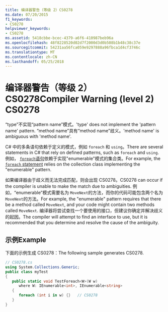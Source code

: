 ```yaml
---
title: 编译器警告（等级 2）CS0278
ms.date: 07/20/2015
f1_keywords:
- CS0278
helpviewer_keywords:
- CS0278
ms.assetid: 5418cbbe-bcec-4379-a6f6-410987beb96a
ms.openlocfilehash: 48f8228520d02d7f2000d3d0b508b1b48c38c37e
ms.sourcegitcommit: 54231aa56fca059e9297888a96fbca1d4cf3746c
ms.translationtype: MT
ms.contentlocale: zh-CN
ms.lasthandoff: 05/25/2018
---
```

# <a name="compiler-warning-level-2-cs0278"></a><span data-ttu-id="4dec6-102">编译器警告（等级 2）CS0278</span><span class="sxs-lookup"><span data-stu-id="4dec6-102">Compiler Warning (level 2) CS0278</span></span>
<span data-ttu-id="4dec6-103">“type”不实现“pattern name”模式。</span><span class="sxs-lookup"><span data-stu-id="4dec6-103">'type' does not implement the 'pattern name' pattern.</span></span> <span data-ttu-id="4dec6-104">“method name”具有“method name”歧义。</span><span class="sxs-lookup"><span data-stu-id="4dec6-104">'method name' is ambiguous with 'method name'.</span></span>  
  
<span data-ttu-id="4dec6-105">C# 中的多条语句依赖于定义的模式，例如 `foreach` 和 `using`。</span><span class="sxs-lookup"><span data-stu-id="4dec6-105">There are several statements in C# that rely on defined patterns, such as `foreach` and `using`.</span></span> <span data-ttu-id="4dec6-106">例如， [ `foreach`语句](../language-reference/keywords/foreach-in.md)依赖于实现"enumerable"模式的集合类。</span><span class="sxs-lookup"><span data-stu-id="4dec6-106">For example, the [`foreach` statement](../language-reference/keywords/foreach-in.md) relies on the collection class implementing the "enumerable" pattern.</span></span>
  
<span data-ttu-id="4dec6-107">如果编译器由于歧义而无法完成匹配，则会出现 CS0278。</span><span class="sxs-lookup"><span data-stu-id="4dec6-107">CS0278 can occur if the compiler is unable to make the match due to ambiguities.</span></span> <span data-ttu-id="4dec6-108">例如，“enumerable”模式需要名为 `MoveNext`的方法，而你的代码可能包含两个名为 `MoveNext`的方法。</span><span class="sxs-lookup"><span data-stu-id="4dec6-108">For example, the "enumerable" pattern requires that there be a method called `MoveNext`, and your code might contain two methods called `MoveNext`.</span></span> <span data-ttu-id="4dec6-109">编译器将尝试查找一个要使用的接口，但建议你确定并解决歧义的起因。</span><span class="sxs-lookup"><span data-stu-id="4dec6-109">The compiler will attempt to find an interface to use, but it is recommended that you determine and resolve the cause of the ambiguity.</span></span>  
  
## <a name="example"></a><span data-ttu-id="4dec6-110">示例</span><span class="sxs-lookup"><span data-stu-id="4dec6-110">Example</span></span>  
 <span data-ttu-id="4dec6-111">下面的示例生成 CS0278：</span><span class="sxs-lookup"><span data-stu-id="4dec6-111">The following sample generates CS0278.</span></span>  
  
```csharp  
// CS0278.cs  
using System.Collections.Generic;  
public class myTest   
{  
   public static void TestForeach<W>(W w)   
      where W: IEnumerable<int>, IEnumerable<string>  
   {  
      foreach (int i in w) {}   // CS0278  
   }  
}  
```
